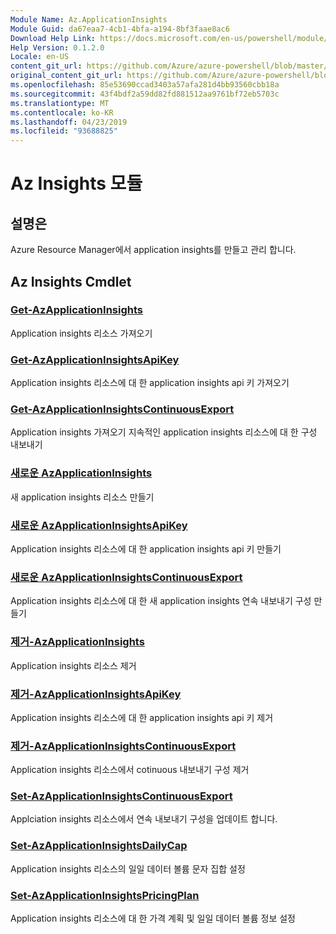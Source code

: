 ```yaml
---
Module Name: Az.ApplicationInsights
Module Guid: da67eaa7-4cb1-4bfa-a194-8bf3faae8ac6
Download Help Link: https://docs.microsoft.com/en-us/powershell/module/az.applicationinsights
Help Version: 0.1.2.0
Locale: en-US
content_git_url: https://github.com/Azure/azure-powershell/blob/master/src/ApplicationInsights/ApplicationInsights/help/Az.ApplicationInsights.md
original_content_git_url: https://github.com/Azure/azure-powershell/blob/master/src/ApplicationInsights/ApplicationInsights/help/Az.ApplicationInsights.md
ms.openlocfilehash: 85e53690ccad3403a57afa281d4bb93560cbb18a
ms.sourcegitcommit: 43f4bdf2a59dd82fd881512aa9761bf72eb5703c
ms.translationtype: MT
ms.contentlocale: ko-KR
ms.lasthandoff: 04/23/2019
ms.locfileid: "93688825"
---
```

# Az Insights 모듈
## 설명은
Azure Resource Manager에서 application insights를 만들고 관리 합니다.

## Az Insights Cmdlet
### [Get-AzApplicationInsights](Get-AzApplicationInsights.md)
Application insights 리소스 가져오기

### [Get-AzApplicationInsightsApiKey](Get-AzApplicationInsightsApiKey.md)
Application insights 리소스에 대 한 application insights api 키 가져오기

### [Get-AzApplicationInsightsContinuousExport](Get-AzApplicationInsightsContinuousExport.md)
Application insights 가져오기 지속적인 application insights 리소스에 대 한 구성 내보내기

### [새로운 AzApplicationInsights](New-AzApplicationInsights.md)
새 application insights 리소스 만들기

### [새로운 AzApplicationInsightsApiKey](New-AzApplicationInsightsApiKey.md)
Application insights 리소스에 대 한 application insights api 키 만들기

### [새로운 AzApplicationInsightsContinuousExport](New-AzApplicationInsightsContinuousExport.md)
Application insights 리소스에 대 한 새 application insights 연속 내보내기 구성 만들기

### [제거-AzApplicationInsights](Remove-AzApplicationInsights.md)
Application insights 리소스 제거

### [제거-AzApplicationInsightsApiKey](Remove-AzApplicationInsightsApiKey.md)
Application insights 리소스에 대 한 application insights api 키 제거

### [제거-AzApplicationInsightsContinuousExport](Remove-AzApplicationInsightsContinuousExport.md)
Application insights 리소스에서 cotinuous 내보내기 구성 제거

### [Set-AzApplicationInsightsContinuousExport](Set-AzApplicationInsightsContinuousExport.md)
Applciation insights 리소스에서 연속 내보내기 구성을 업데이트 합니다.

### [Set-AzApplicationInsightsDailyCap](Set-AzApplicationInsightsDailyCap.md)
Application insights 리소스의 일일 데이터 볼륨 문자 집합 설정

### [Set-AzApplicationInsightsPricingPlan](Set-AzApplicationInsightsPricingPlan.md)
Application insights 리소스에 대 한 가격 계획 및 일일 데이터 볼륨 정보 설정


